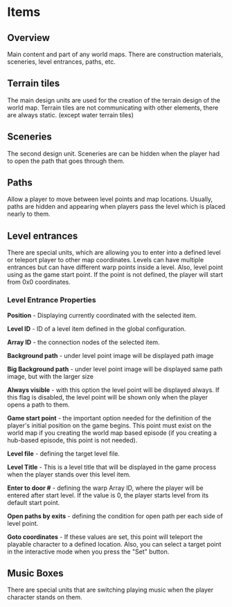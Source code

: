 # Items
## Overview
Main content and part of any world maps. There are construction materials, sceneries, level entrances, paths, etc.
## Terrain tiles
The main design units are used for the creation of the terrain design of the world map. Terrain tiles are not communicating with other elements, there are always static. (except water terrain tiles)

<ImageZoom
alt="wld_tiles"
url="screenshots/WorldEditing/Items/wld_tiles.png"
:border="true"
/>
## Sceneries
The second design unit. Sceneries are can be hidden when the player had to open the path that goes through them.

<ImageZoom
alt="wld_sceneries"
url="screenshots/WorldEditing/Items/wld_sceneries.png"
:border="true"
/>
## Paths
Allow a player to move between level points and map locations. Usually, paths are hidden and appearing when players pass the level which is placed nearly to them.

<ImageZoom
alt="wld_paths"
url="screenshots/WorldEditing/Items/wld_paths.png"
:border="true"
/>
## Level entrances
There are special units, which are allowing you to enter into a defined level or teleport player to other map coordinates. Levels can have multiple entrances but can have different warp points inside a level. Also, level point using as the game start point. If the point is not defined, the player will start from 0x0 coordinates.

<ImageZoom
alt="wld_levels"
url="screenshots/WorldEditing/Items/wld_levels.png"
:border="true"
/>
### Level Entrance Properties
<ImageZoom
alt="wld_levels"
url="screenshots/WorldEditing/LevelItemProps.png"
:border="false"
/>

**Position** - Displaying currently coordinated with the selected item.

**Level ID** - ID of a level item defined in the global configuration.

**Array ID** - the connection nodes of the selected item.

**Background path** - under level point image will be displayed path image

**Big Background path** - under level point image will be displayed same path image, but with the larger size

**Always visible** - with this option the level point will be displayed always. If this flag is disabled, the level point will be shown only when the player opens a path to them.

**Game start point** - the important option needed for the definition of the player's initial position on the game begins. This point must exist on the world map if you creating the world map based episode (if you creating a hub-based episode, this point is not needed).

**Level file** - defining the target level file.

**Level Title** - This is a level title that will be displayed in the game process when the player stands over this level item.

**Enter to door #** - defining the warp Array ID, where the player will be entered after start level. If the value is 0, the player starts level from its default start point.

**Open paths by exits** - defining the <span class="ref_result">condition for open path per each side of level point.</span>

**Goto coordinates** - If these values are set, this point will teleport the playable character to a defined location. Also, you can select a target point in the interactive mode when you press the "Set" button.

## Music Boxes
There are special units that are switching playing music when the player character stands on them.

<ImageZoom
alt="wld_musicboxes"
url="screenshots/WorldEditing/Items/wld_musicboxes.png"
:border="true"
/>
